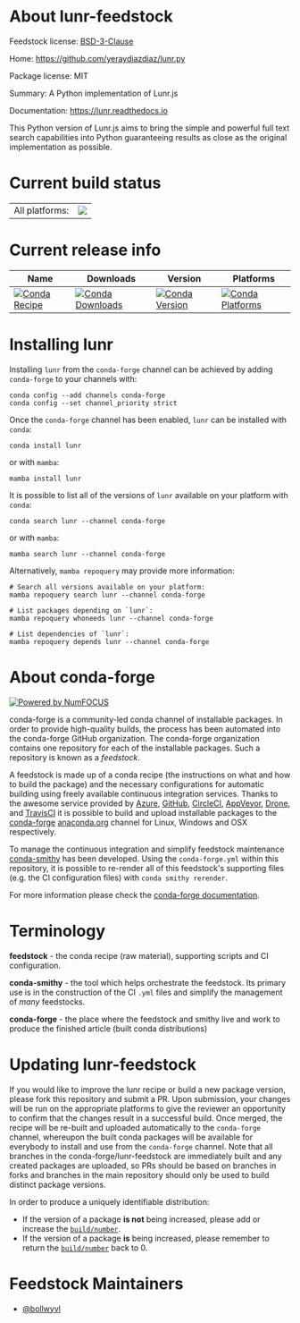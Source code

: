 About lunr-feedstock
====================

Feedstock license: [BSD-3-Clause](https://github.com/conda-forge/lunr-feedstock/blob/main/LICENSE.txt)

Home: https://github.com/yeraydiazdiaz/lunr.py

Package license: MIT

Summary: A Python implementation of Lunr.js

Documentation: https://lunr.readthedocs.io

This Python version of Lunr.js aims to bring the simple and powerful full
text search capabilities into Python guaranteeing results as close as the
original implementation as possible.

Current build status
====================


<table><tr><td>All platforms:</td>
    <td>
      <a href="https://dev.azure.com/conda-forge/feedstock-builds/_build/latest?definitionId=2286&branchName=main">
        <img src="https://dev.azure.com/conda-forge/feedstock-builds/_apis/build/status/lunr-feedstock?branchName=main">
      </a>
    </td>
  </tr>
</table>

Current release info
====================

| Name | Downloads | Version | Platforms |
| --- | --- | --- | --- |
| [![Conda Recipe](https://img.shields.io/badge/recipe-lunr-green.svg)](https://anaconda.org/conda-forge/lunr) | [![Conda Downloads](https://img.shields.io/conda/dn/conda-forge/lunr.svg)](https://anaconda.org/conda-forge/lunr) | [![Conda Version](https://img.shields.io/conda/vn/conda-forge/lunr.svg)](https://anaconda.org/conda-forge/lunr) | [![Conda Platforms](https://img.shields.io/conda/pn/conda-forge/lunr.svg)](https://anaconda.org/conda-forge/lunr) |

Installing lunr
===============

Installing `lunr` from the `conda-forge` channel can be achieved by adding `conda-forge` to your channels with:

```
conda config --add channels conda-forge
conda config --set channel_priority strict
```

Once the `conda-forge` channel has been enabled, `lunr` can be installed with `conda`:

```
conda install lunr
```

or with `mamba`:

```
mamba install lunr
```

It is possible to list all of the versions of `lunr` available on your platform with `conda`:

```
conda search lunr --channel conda-forge
```

or with `mamba`:

```
mamba search lunr --channel conda-forge
```

Alternatively, `mamba repoquery` may provide more information:

```
# Search all versions available on your platform:
mamba repoquery search lunr --channel conda-forge

# List packages depending on `lunr`:
mamba repoquery whoneeds lunr --channel conda-forge

# List dependencies of `lunr`:
mamba repoquery depends lunr --channel conda-forge
```


About conda-forge
=================

[![Powered by
NumFOCUS](https://img.shields.io/badge/powered%20by-NumFOCUS-orange.svg?style=flat&colorA=E1523D&colorB=007D8A)](https://numfocus.org)

conda-forge is a community-led conda channel of installable packages.
In order to provide high-quality builds, the process has been automated into the
conda-forge GitHub organization. The conda-forge organization contains one repository
for each of the installable packages. Such a repository is known as a *feedstock*.

A feedstock is made up of a conda recipe (the instructions on what and how to build
the package) and the necessary configurations for automatic building using freely
available continuous integration services. Thanks to the awesome service provided by
[Azure](https://azure.microsoft.com/en-us/services/devops/), [GitHub](https://github.com/),
[CircleCI](https://circleci.com/), [AppVeyor](https://www.appveyor.com/),
[Drone](https://cloud.drone.io/welcome), and [TravisCI](https://travis-ci.com/)
it is possible to build and upload installable packages to the
[conda-forge](https://anaconda.org/conda-forge) [anaconda.org](https://anaconda.org/)
channel for Linux, Windows and OSX respectively.

To manage the continuous integration and simplify feedstock maintenance
[conda-smithy](https://github.com/conda-forge/conda-smithy) has been developed.
Using the ``conda-forge.yml`` within this repository, it is possible to re-render all of
this feedstock's supporting files (e.g. the CI configuration files) with ``conda smithy rerender``.

For more information please check the [conda-forge documentation](https://conda-forge.org/docs/).

Terminology
===========

**feedstock** - the conda recipe (raw material), supporting scripts and CI configuration.

**conda-smithy** - the tool which helps orchestrate the feedstock.
                   Its primary use is in the construction of the CI ``.yml`` files
                   and simplify the management of *many* feedstocks.

**conda-forge** - the place where the feedstock and smithy live and work to
                  produce the finished article (built conda distributions)


Updating lunr-feedstock
=======================

If you would like to improve the lunr recipe or build a new
package version, please fork this repository and submit a PR. Upon submission,
your changes will be run on the appropriate platforms to give the reviewer an
opportunity to confirm that the changes result in a successful build. Once
merged, the recipe will be re-built and uploaded automatically to the
`conda-forge` channel, whereupon the built conda packages will be available for
everybody to install and use from the `conda-forge` channel.
Note that all branches in the conda-forge/lunr-feedstock are
immediately built and any created packages are uploaded, so PRs should be based
on branches in forks and branches in the main repository should only be used to
build distinct package versions.

In order to produce a uniquely identifiable distribution:
 * If the version of a package **is not** being increased, please add or increase
   the [``build/number``](https://docs.conda.io/projects/conda-build/en/latest/resources/define-metadata.html#build-number-and-string).
 * If the version of a package **is** being increased, please remember to return
   the [``build/number``](https://docs.conda.io/projects/conda-build/en/latest/resources/define-metadata.html#build-number-and-string)
   back to 0.

Feedstock Maintainers
=====================

* [@bollwyvl](https://github.com/bollwyvl/)

